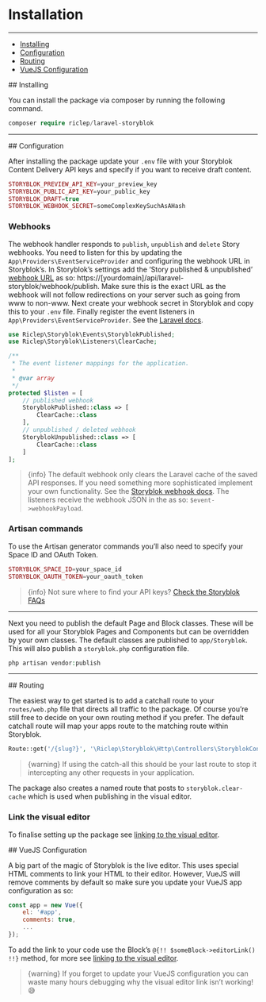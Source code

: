 # Installation

---

- [Installing](#installing)
- [Configuration](#configuration)
- [Routing](#routing)
- [VueJS Configuration](#vue-js)

<a name="installing">
## Installing
</a>

You can install the package via composer by running the following command.

```php
composer require riclep/laravel-storyblok
```

---

<a name="configuration">
## Configuration
</a>

After installing the package update your `.env` file with your Storyblok Content Delivery API keys and specify if you want to receive draft content.

```php
STORYBLOK_PREVIEW_API_KEY=your_preview_key
STORYBLOK_PUBLIC_API_KEY=your_public_key
STORYBLOK_DRAFT=true
STORYBLOK_WEBHOOK_SECRET=someComplexKeySuchAsAHash
```

### Webhooks

The webhook handler responds to `publish`, `unpublish` and `delete` Story webhooks. You need to listen for this by updating the `App\Providers\EventServiceProvider` and configuring the webhook URL in Storyblok’s. In Storyblok’s settings add the ‘Story published & unpublished’ [webhook URL](https://www.storyblok.com/docs/guide/in-depth/webhooks) as so: https://[yourdomain]/api/laravel-storyblok/webhook/publish. Make sure this is the exact URL as the webhook will not follow redirections on your server such as going from www to non-www. Next create your webhook secret in Storyblok and copy this to your `.env` file. Finally register the event listeners in `App\Providers\EventServiceProvider`. See the [Laravel docs](https://laravel.com/docs/8.x/events#registering-events-and-listeners).

```php
use Riclep\Storyblok\Events\StoryblokPublished;
use Riclep\Storyblok\Listeners\ClearCache;

/**
 * The event listener mappings for the application.
 *
 * @var array
 */
protected $listen = [
    // published webhook
    StoryblokPublished::class => [
		ClearCache::class
	],
	// unpublished / deleted webhook
	StoryblokUnpublished::class => [
		ClearCache::class
	]
];
```

> {info} The default webhook only clears the Laravel cache of the saved API responses. If you need something more sophisticated implement your own functionality. See the [Storyblok webhook docs](https://www.storyblok.com/docs/Guides/using-storyblok-webhooks). The listeners receive the webhook JSON in the as so: `$event->webhookPayload`.

### Artisan commands

To use the Artisan generator commands you’ll also need to specify your Space ID and OAuth Token.

```php
STORYBLOK_SPACE_ID=your_space_id
STORYBLOK_OAUTH_TOKEN=your_oauth_token
```


> {info} Not sure where to find your API keys? [Check the Storyblok FAQs](https://www.storyblok.com/faq/where-to-find-my-content-delivery-api-key)

---

Next you need to publish the default Page and Block classes. These will be used for all your Storyblok Pages and Components but can be overridden by your own classes. The default classes are published to `app/Storyblok`. This will also publish a `storyblok.php` configuration file.

```php
php artisan vendor:publish
```

---

<a name="routing">
## Routing
</a>

The easiest way to get started is to add a catchall route to your `routes/web.php` file that directs all traffic to the package. Of course you’re still free to decide on your own routing method if you prefer. The default catchall route will map your apps route to the matching route within Storyblok.

```php
Route::get('/{slug?}', '\Riclep\Storyblok\Http\Controllers\StoryblokController@show')->where('slug', '(.*)');
```

> {warning} If using the catch-all this should be your last route to stop it intercepting any other requests in your application.

The package also creates a named route that posts to `storyblok.clear-cache` which is used when publishing in the visual editor.

### Link the visual editor

To finalise setting up the package see [linking to the visual editor](/{{route}}/{{version}}/linking-the-visual-editor).

<a name="vue-js">
## VueJS Configuration
</a>

A big part of the magic of Storyblok is the live editor. This uses special HTML comments to link your HTML to their editor. However, VueJS will remove comments by default so make sure you update your VueJS app configuration as so:

```javascript
const app = new Vue({
	el: '#app',
	comments: true,
    ...
});
```

To add the link to your code use the Block’s `@{!! $someBlock->editorLink() !!}` method, for more see [linking to the visual editor](/{{route}}/{{version}}/linking-the-visual-editor).

> {warning} If you forget to update your VueJS configuration you can waste many hours debugging why the visual editor link isn’t working! 😅